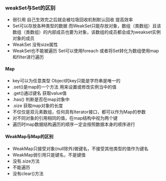 ### weakSet与Set的区别 
  -  弱引用 自己生效完之后就会被垃圾回收机制默认回收 提高效率
  -  Set可以存放各种类型的数据 而WeakSet只能存放对象，数组（类数组）且该数组（类数组）的内部成员也要为对象，该数组的成员都会成为weakset实例对象的成员
  -  WeakSet 没有size属性
  -  WeakSet也不能被遍历 Set可以使用foreach 或者将Set转化为数组使用map和filter进行遍历
#### Map  
  -   key可以为任意类型   Object的key只能是字符串是唯一的
  -  .set()是map的一个方法 用来设置或修改实例当中的值
  -  .get()通过键名 获取value值
  -  .has() 判断是否在map对象中
  -  .size 获取map对象的长度
  -  不仅仅是双元素数组，任何具有Iterator接口，都可以作为Map的参数
  -  对不同对象的引用相同的值，在map结构中视为两个键
  -  遍历时map数据结构遍历的顺序一定会按照数据本身的顺序进行
#### WeakMap与Map的区别
  - WeakMap只接受对象(null除外)做键名，不接受其他类型的值作为键名
  - WeakMap弱引用只是键名，不是键值
  - 没有.size方法
  - 不能遍历
  - 没有clear()方法